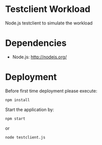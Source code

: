 # Testclient Workload
Node.js testclient to simulate the workload

# Dependencies
* Node.js: http://nodejs.org/

# Deployment
Before first time deployment please execute:
```bash
npm install
```
Start the application by:
```bash
npm start
```
or
```bash
node testclient.js
```



